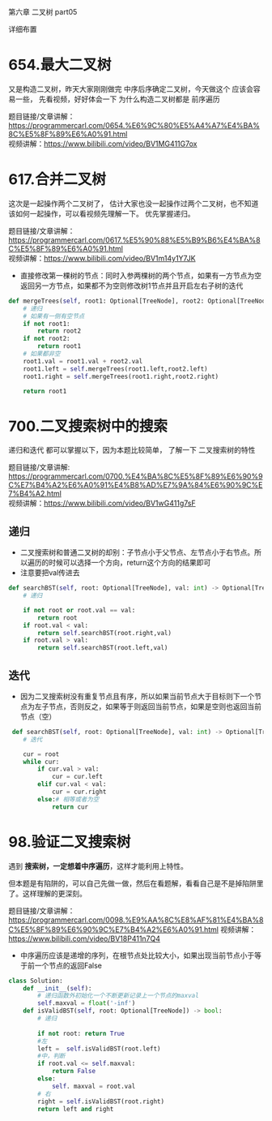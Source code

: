 第六章 二叉树 part05


 详细布置 

# 654.最大二叉树 

又是构造二叉树，昨天大家刚刚做完 中序后序确定二叉树，今天做这个 应该会容易一些， 先看视频，好好体会一下 为什么构造二叉树都是 前序遍历 

题目链接/文章讲解：https://programmercarl.com/0654.%E6%9C%80%E5%A4%A7%E4%BA%8C%E5%8F%89%E6%A0%91.html  
视频讲解：https://www.bilibili.com/video/BV1MG411G7ox  

# 617.合并二叉树 

这次是一起操作两个二叉树了， 估计大家也没一起操作过两个二叉树，也不知道该如何一起操作，可以看视频先理解一下。 优先掌握递归。

题目链接/文章讲解：https://programmercarl.com/0617.%E5%90%88%E5%B9%B6%E4%BA%8C%E5%8F%89%E6%A0%91.html  
视频讲解：https://www.bilibili.com/video/BV1m14y1Y7JK  

- 直接修改第一棵树的节点：同时入参两棵树的两个节点，如果有一方节点为空返回另一方节点，如果都不为空则修改树1节点并且开启左右子树的迭代
    

```Python
def mergeTrees(self, root1: Optional[TreeNode], root2: Optional[TreeNode]) -> Optional[TreeNode]:
    # 递归
    # 如果有一侧有空节点
    if not root1:
        return root2
    if not root2:
        return root1
    # 如果都非空
    root1.val = root1.val + root2.val
    root1.left = self.mergeTrees(root1.left,root2.left)
    root1.right = self.mergeTrees(root1.right,root2.right)

    return root1
```

# 700.二叉搜索树中的搜索 

递归和迭代 都可以掌握以下，因为本题比较简单， 了解一下 二叉搜索树的特性

题目链接/文章讲解: https://programmercarl.com/0700.%E4%BA%8C%E5%8F%89%E6%90%9C%E7%B4%A2%E6%A0%91%E4%B8%AD%E7%9A%84%E6%90%9C%E7%B4%A2.html  
视频讲解：https://www.bilibili.com/video/BV1wG411g7sF   

## 递归
- 二叉搜索树和普通二叉树的却别：子节点小于父节点、左节点小于右节点。所以遍历的时候可以选择一个方向，return这个方向的结果即可
- 注意要把val传进去
```Python
def searchBST(self, root: Optional[TreeNode], val: int) -> Optional[TreeNode]:
    # 递归

    if not root or root.val == val:
        return root
    if root.val < val:
        return self.searchBST(root.right,val)
    if root.val > val:
        return self.searchBST(root.left,val)
```

## 迭代
- 因为二叉搜索树没有重复节点且有序，所以如果当前节点大于目标则下一个节点为左子节点，否则反之，如果等于则返回当前节点，如果是空则也返回当前节点（空）
```Python
 def searchBST(self, root: Optional[TreeNode], val: int) -> Optional[TreeNode]:
    # 迭代

    cur = root
    while cur:
        if cur.val > val:
            cur = cur.left
        elif cur.val < val:
            cur = cur.right
        else:# 相等或者为空
            return cur
```

        

# 98.验证二叉搜索树 

遇到 **搜索树，一定想着中序遍历**，这样才能利用上特性。 

但本题是有陷阱的，可以自己先做一做，然后在看题解，看看自己是不是掉陷阱里了。这样理解的更深刻。

题目链接/文章讲解：https://programmercarl.com/0098.%E9%AA%8C%E8%AF%81%E4%BA%8C%E5%8F%89%E6%90%9C%E7%B4%A2%E6%A0%91.html 
视频讲解：https://www.bilibili.com/video/BV18P411n7Q4  

- 中序遍历应该是递增的序列，在根节点处比较大小，如果出现当前节点小于等于前一个节点的返回False

```Python
class Solution:
    def __init__(self):
        # 递归函数外初始化一个不断更新记录上一个节点的maxval
        self.maxval = float('-inf')
    def isValidBST(self, root: Optional[TreeNode]) -> bool:
        # 递归
        
        if not root: return True
        #左
        left =  self.isValidBST(root.left)
        #中，判断
        if root.val <= self.maxval:
            return False
        else:
            self. maxval = root.val
        # 右
        right = self.isValidBST(root.right)
        return left and right
```

